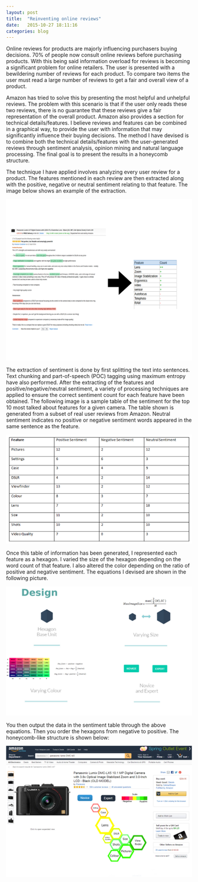 ```yaml
---
layout: post
title:  "Reinventing online reviews"
date:   2015-10-27 18:11:16
categories: blog
---
```


Online reviews for products are majorly influencing purchasers buying decisions. 70% of people now consult online reviews before purchasing products. With this being said information overload for reviews is becoming a significant problem for online retailers. The user is presented with a bewildering number of reviews for each product. To compare two items the user must read a large number of reviews to get a fair and overall view of a product.

Amazon has tried to solve this by presenting the most helpful and unhelpful reviews. The problem with this scenario is that if the user only reads these two reviews, there is no guarantee that these reviews give a fair representation of the overall product. Amazon also provides a section for technical details/features. I believe reviews and features can be combined in a graphical way, to provide the user with information that may significantly influence their buying decisions. The method I have devised is to combine both the technical details/features with the user-generated reviews through sentiment analysis, opinion mining and natural language processing. The final goal is to present the results in a honeycomb structure.

The technique I have applied involves analyzing every user review for a product. The features mentioned in each review are then extracted along with the positive, negative or neutral sentiment relating to that feature. The image below shows an example of the extraction.


<div class="honeycombpic">
<img src="https://raw.githubusercontent.com/bawn92/bawn92.github.io/master/assets/img/feature-extraction.png"/>
</div>

The extraction of sentiment is done by first splitting the text into sentences. Text chunking and part-of-speech (POC) tagging using maximum entropy have also performed. After the extracting of the features and positive/negative/neutral sentiment, a variety of processing techniques are applied to ensure the correct sentiment count for each feature have been obtained. The following image is a sample table of the sentiment for the top 10 most talked about features for a given camera. The table shown is generated from a subset of real user reviews from Amazon. Neutral sentiment indicates no positive or negative sentiment words appeared in the same sentence as the feature.

<div class="honeycombpic">
<img class="honeycomb-pic" src="https://raw.githubusercontent.com/bawn92/bawn92.github.io/master/assets/img/totalcount.png" />
</div>

Once this table of information has been generated, I represented each feature as a hexagon. I varied the size of the hexagon depending on the word count of that feature. I also altered the color depending on the ratio of positive and negative sentiment. The equations I devised are shown in the following picture.

<div class="honeycombpic">
<img class="honeycomb-pic" src="https://raw.githubusercontent.com/bawn92/bawn92.github.io/master/assets/img/design.png" />
</div>

You then output the data in the sentiment table through the above equations. Then you order the hexagons from negative to positive. The honeycomb-like structure is shown below:

<div class="honeycombpic">
<img class="honeycomb-pic" src="https://raw.githubusercontent.com/bawn92/bawn92.github.io/master/assets/img/honeycomb.jpg" />
</div>
